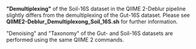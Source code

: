 **"Demultiplexing"** of the Soil-16S dataset in the QIIME 2-Deblur pipeline slightly differs from the demultiplexing of the Gut-16S dataset. Please see **QIIME2-Deblur_Demultiplexong_Soil_16S.sh** for further information.

"Denoising" and "Taxonomy" of the Gut- and Soil-16S datasets are performed using the same QIIME 2 commands.
